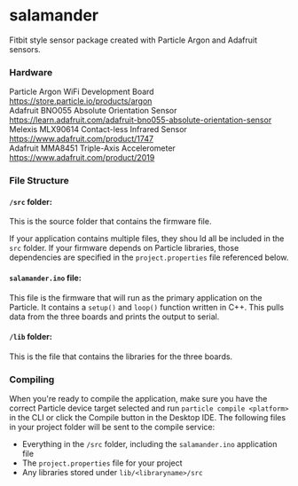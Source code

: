 # salamander

Fitbit style sensor package created with Particle Argon and Adafruit sensors.

### Hardware

Particle Argon WiFi Development Board https://store.particle.io/products/argon  
Adafruit BNO055 Absolute Orientation Sensor https://learn.adafruit.com/adafruit-bno055-absolute-orientation-sensor  
Melexis MLX90614 Contact-less Infrared Sensor https://www.adafruit.com/product/1747  
Adafruit MMA8451 Triple-Axis Accelerometer https://www.adafruit.com/product/2019  

### File Structure

#### ```/src``` folder:  
This is the source folder that contains the firmware file.

If your application contains multiple files, they shou
ld all be included in the `src` folder. If your firmware depends on Particle libraries, those dependencies are specified in the `project.properties` file referenced below.

#### ```salamander.ino``` file:
This file is the firmware that will run as the primary application on the Particle. It contains a `setup()` and `loop()` function written in C++. This pulls data from the three boards and prints the output to serial.

#### ```/lib``` folder:  
This is the file that contains the libraries for the three boards.

### Compiling

When you're ready to compile the application, make sure you have the correct Particle device target selected and run `particle compile <platform>` in the CLI or click the Compile button in the Desktop IDE. The following files in your project folder will be sent to the compile service:

- Everything in the `/src` folder, including the `salamander.ino` application file
- The `project.properties` file for your project
- Any libraries stored under `lib/<libraryname>/src`
